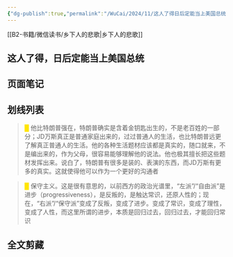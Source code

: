 ```yaml
---
{"dg-publish":true,"permalink":"/WuCai/2024/11/这人了得日后定能当上美国总统-20241106-HMH223M/"}
---
```


[[B2-书籍/微信读书/乡下人的悲歌\|乡下人的悲歌]]
## 这人了得，日后定能当上美国总统 

## 页面笔记


## 划线列表
> <font color="#FFE500">█  </font>他比特朗普强在，特朗普确实是含着金钥匙出生的，不是老百姓的一部分；JD万斯真正是普通家庭出来的，过过普通人的生活，也比特朗普远更了解真正普通人的生活。他的各种生活题材应该都是真实的，随口就来，不是编出来的，作为父母，很容易能够理解他的说法。他也极其擅长把这些题材发挥出来。说白了，特朗普有很多是装的、表演的东西，而JD万斯有更多的真实。这就使得他可以作为一个更好的沟通者 

> <font color="#FFE500">█  </font>保守主义。这是很有意思的，以前西方的政治光谱里，“左派”/“自由派”是进步（progressiveness），是反叛的，是触达常识，还原人性的；现在，“右派”/“保守派”变成了反叛，变成了进步。变成了常识，变成了理性，变成了人性，而这里所谓的进步，本质是回归过去，回归过去，才能回归常识 


## 全文剪藏

